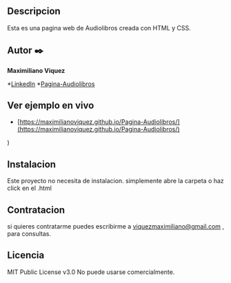 ## Descripcion

Esta es una pagina web de Audiolibros creada con HTML y CSS.

## Autor ✒️
**Maximiliano Viquez**

*[LinkedIn](https://www.linkedin.com/in/maximiliano-viquez/)
*[Pagina-Audiolibros]([(https://maximilianoviquez.github.io/Pagina-Audiolibros/)](https://maximilianoviquez.github.io/Pagina-Audiolibros/))

## Ver ejemplo en vivo
- [https://maximilianoviquez.github.io/Pagina-Audiolibros/](https://maximilianoviquez.github.io/Pagina-Audiolibros/)

)
## Instalacion
Este proyecto no necesita de instalacion. simplemente abre la carpeta o haz click en el .html

## Contratacion
si quieres contratarme puedes escribirme a viquezmaximiliano@gmail.com , para consultas.

## Licencia
MIT Public License v3.0
No puede usarse comercialmente.
